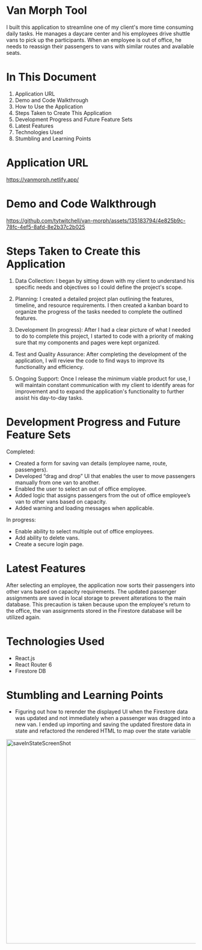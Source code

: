 # Van Morph Tool

I built this application to streamline one of my client's more time consuming daily tasks. He manages a daycare center and his employees drive shuttle vans to pick up the participants. When an employee is out of office, he needs to reassign their passengers to vans with similar routes and available seats.

# In This Document

1) Application URL
2) Demo and Code Walkthrough
3) How to Use the Application
4) Steps Taken to Create This Application
5) Development Progress and Future Feature Sets
6) Latest Features
7) Technologies Used
8) Stumbling and Learning Points

# Application URL

https://vanmorph.netlify.app/

# Demo and Code Walkthrough



https://github.com/tytwitchell/van-morph/assets/135183794/4e825b9c-78fc-4ef5-8afd-8e2b37c2b025



# Steps Taken to Create this Application

1) Data Collection: I began by sitting down with my client to understand his specific needs and objectives so I could define the project's scope.

2) Planning: I created a detailed project plan outlining the features, timeline, and resource requirements. I then created a kanban board to organize the progress of the tasks needed to complete the outlined features. 

3) Development (In progress): After I had a clear picture of what I needed to do to complete this project, I started to code with a priority of making sure that my components and pages were kept organized. 

4) Test and Quality Assurance: After completing the development of the application, I will review the code to find ways to improve its functionality and efficiency.

5) Ongoing Support: Once I release the minimum viable product for use, I will maintain constant communication with my client to identify areas for improvement and to expand the application's functionality to further assist his day-to-day tasks.


# Development Progress and Future Feature Sets

Completed: 
- Created a form for saving van details (employee name, route, passengers).
- Developed “drag and drop” UI that enables the user to move passengers manually from one van to another.
- Enabled the user to select an out of office employee.
- Added logic that assigns passengers from the out of office employee’s van to other vans based on capacity.
- Added warning and loading messages when applicable.
  
In progress: 
- Enable ability to select multiple out of office employees.
- Add ability to delete vans.
- Create a secure login page.

# Latest Features

After selecting an employee, the application now sorts their passengers into other vans based on capacity requirements.  The updated passenger assignments are saved in local storage to prevent alterations to the main database. This precaution is taken because upon the employee's return to the office, the van assignments stored in the Firestore database will be utilized again.

# Technologies Used

- React.js
- React Router 6
- Firestore DB


# Stumbling and Learning Points

- Figuring out how to rerender the displayed UI when the Firestore data was updated and not immediately when a passenger was dragged into a new van. I ended up importing and saving the updated firestore data in state and refactored the rendered HTML to map over the state variable

<img width="543" alt="saveInStateScreenShot" src="https://github.com/tytwitchell/van-morph/assets/135183794/c456a987-d118-4979-8fe0-3d15b5051527">



